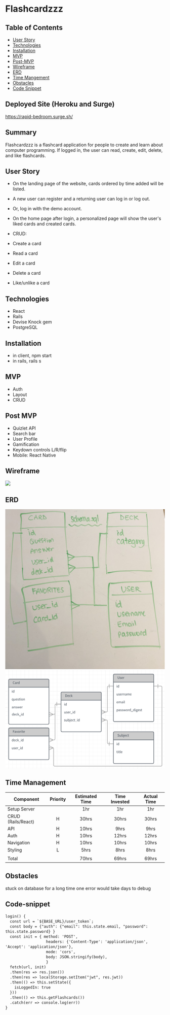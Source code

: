 # Flashcardzzz

## Table of Contents
 * [User Story](#user-story)
 * [Technologies](#technologies)
 * [Installation](#installation)
 * [MVP](#mvp)
 * [Post-MVP](#post-mvp)
 * [Wireframe](#wireframe)
 * [ERD](#erd)
 * [Time Mangement](#time-management)
 * [Obstacles](#obstacles)
 * [Code Snippet](#code-snippet)
  
## Deployed Site (Heroku and Surge)
https://rapid-bedroom.surge.sh/

## Summary
Flashcardzzz is a flashcard application for people to create and learn about computer programming. If logged in, the user can read, create, edit, delete, and like flashcards. 

## User Story <a id="user-story"></a>
- On the landing page of the website, cards ordered by time added will be listed.

- A new user can register and a returning user can log in or log out. 
- Or, log in with the demo account.

- On the home page after login, a personalized page will show the user's liked cards and created cards.

- CRUD:
- Create a card
- Read a card
- Edit a card
- Delete a card

- Like/unlike a card

## Technologies <a id="technologies"></a>
- React
- Rails
- Devise Knock gem
- PostgreSQL

## Installation <a id="installation"></a>
- in client, npm start
- in rails, rails s

## MVP <a id="mvp"></a>
- Auth
- Layout
- CRUD

## Post MVP <a id="post-mvp"></a>
- Quizlet API
- Search bar
- User Profile
- Gamification
- Keydown controls L/R/flip
- Mobile: React Native

## Wireframe <a id="wireframe"></a>
<img src="wireframe.jpg" />

## ERD <a id="erd"></a>
<img src="erd.jpg" />
<img src="erd_flashcardzzz.png" />

## Time Management <a id="time-management"></a>
| Component | Priority | Estimated Time | Time Invested | Actual Time |
| --- | :---: |  :---: | :---: | :---: |
| Setup Server |  | 1hr| 1hr | 1hr |
| CRUD (Rails/React) | H | 30hrs | 30hrs | 30hrs |
| API | H | 10hrs| 9hrs | 9hrs |
| Auth | H | 10hrs| 12hrs | 12hrs |
| Navigation | H | 10hrs | 10hrs | 10hrs |
| Styling | L | 5hrs| 8hrs | 8hrs |
|  |  | |  |  |
| Total |  | 70hrs | 69hrs | 69hrs |

## Obstacles <a id="obstacles"></a>
stuck on database for a long time
one error would take days to debug

## Code-snippet <a id="code-snippet"></a>
```
login() {
  const url = `${BASE_URL}/user_token`;
  const body = {"auth": {"email": this.state.email, "password": this.state.password} }
  const init = { method: 'POST',
                  headers: {'Content-Type': 'application/json', 'Accept': 'application/json'},
                  mode: 'cors',
                  body: JSON.stringify(body),
                  }
  fetch(url, init)
  .then(res => res.json())
  .then(res => localStorage.setItem("jwt", res.jwt))
  .then(() => this.setState({
    isLoggedIn: true
  }))
  .then(() => this.getFlashcards())
  .catch(err => console.log(err))
}
```